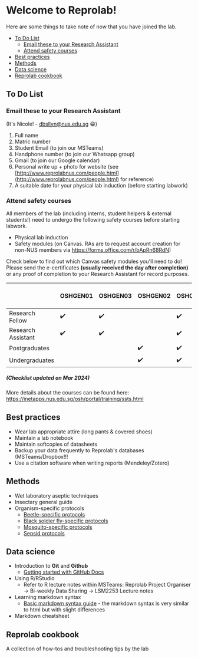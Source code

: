 Welcome to Reprolab!
================

Here are some things to take note of now that you have joined the lab.

-   [To Do List](#To-Do-List)
    -   [Email these to your Research Assistant](#Email-these-to-your-Research-Assistant)
    -   [Attend safety courses](#Attend-safety-courses)
-   [Best practices](#Best-practices)
-   [Methods](#Methods)
-   [Data science](#Data-science)
-   [Reprolab cookbook](#Reprolab-cookbook)


To Do List
---------------


### Email these to your Research Assistant ###
(It's Nicole! - dbsllyn@nus.edu.sg :grin:) 

1. Full name 
2. Matric number 
3. Student Email (to join our MSTeams)
4. Handphone number (to join our Whatsapp group)
5. Gmail (to join our Google calendar) 
6. Personal write up + photo for website (see [http://www.reprolabnus.com/people.html](http://www.reprolabnus.com/people.html) for reference)
7. A suitable date for your physical lab induction (before starting labwork)


### Attend safety courses ###

All members of the lab (including interns, student helpers & external students!) need to undergo the following safety courses before starting labwork. 

- Physical lab induction
- Safety modules (on Canvas. RAs are to request account creation for non-NUS members via https://forms.office.com/r/bApRn68RdN)

Check below to find out which Canvas safety modules you'll need to do! Please send the e-certificates **(usually received the day after completion)** or any proof of completion to your Research Assistant for record purposes. 

|                  |OSHGEN01|OSHGEN03|OSHGEN02|OSHCHM01|OSHBIO07|FOSSAFETY001|OSHGEN08|OSHGEN06|OSHBIO05|OSHCHM05|OSHCHM04|OSHFS01 (on CHRS)|
|------------------|--------|--------|--------|--------|--------|-------|--------|--------|--------|--------|--------|--------|
|Research Fellow   |:heavy_check_mark:|:heavy_check_mark:|        |:heavy_check_mark:|:heavy_check_mark:|:heavy_check_mark:|(if needed)|:heavy_check_mark:|:heavy_check_mark:|:heavy_check_mark:|        |:heavy_check_mark:| 
|Research Assistant|:heavy_check_mark:|:heavy_check_mark:|        |:heavy_check_mark:|:heavy_check_mark:|:heavy_check_mark:|(if needed) |:heavy_check_mark:|:heavy_check_mark:|:heavy_check_mark:|:heavy_check_mark:|:heavy_check_mark:| 
|Postgraduates     |        |        |:heavy_check_mark:|:heavy_check_mark:|:heavy_check_mark:|:heavy_check_mark:|:heavy_check_mark:|:heavy_check_mark:|:heavy_check_mark:|:heavy_check_mark:|        |
|Undergraduates    |        |        |:heavy_check_mark:|:heavy_check_mark:|:heavy_check_mark:|:heavy_check_mark:|:heavy_check_mark:|:heavy_check_mark:|        |        |        |
 ##### (Checklist updated on Mar 2024) ####

More details about the courses can be found here:  https://inetapps.nus.edu.sg/osh/portal/training/ssts.html 

Best practices
----------------
- Wear lab appropriate attire (long pants & covered shoes)
- Maintain a lab notebook
- Maintain softcopies of datasheets
- Backup your data frequently to Reprolab's databases (MSTeams/Dropbox!!!
- Use a citation software when writing reports (Mendeley/Zotero)

Methods
----------
- Wet laboratory aseptic techniques
- Insectary general guide
- Organism-specific protocols
  - [Beetle-specific protocols](https://github.com/ReproLab/_lab_readme/blob/master/Beetle.md)
  - [Black soldier fly-specific protocols](https://github.com/nicholaslws/BSF-projects/blob/master/SOP/SOP.md)
  - [Mosquito-specific protocols](https://github.com/ReproLab/_lab_readme/blob/master/mosquito.md)
  - [Sepsid protocols](https://github.com/ReproLab/_lab_readme/blob/master/Sepsid.md)


Data science
------------
- Introduction to **Git** and **Github**
  - [Getting started with GitHub Docs](https://docs.github.com/en/free-pro-team@latest/github/getting-started-with-github/set-up-git#next-steps-authenticating-with-github-from-git)
- Using R/RStudio
  - Refer to R lecture notes within MSTeams: Reprolab Project Organiser &#8594; Bi-weekly Data Sharing &#8594; LSM2253 Lecture notes
- Learning markdown syntax
  - [Basic markdown syntax guide](https://www.markdownguide.org/basic-syntax/) - the markdown syntax is very similar to html but with slight differences
- Markdown cheatsheet

Reprolab cookbook
----------------------
A collection of how-tos and troubleshooting tips by the lab
